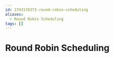 ```yaml
---
id: 1743178373-round-robin-scheduling
aliases:
  - Round Robin Scheduling
tags: []
---
```


# Round Robin Scheduling
